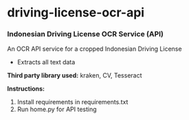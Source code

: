 # driving-license-ocr-api
### Indonesian Driving License OCR Service (API)

An OCR API service for a cropped Indonesian Driving License
- Extracts all text data

<b> Third party library used:</b> kraken, CV, Tesseract


<b> Instructions: </b>
1. Install requirements in requirements.txt
2. Run home.py for API testing
